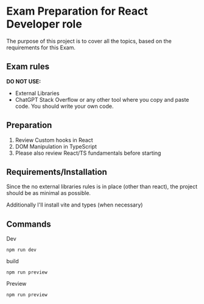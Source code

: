 # Exam Preparation for React Developer role

The purpose of this project is to cover all the topics, based on the requirements for this Exam.

## Exam rules

**DO NOT USE:**
- External Libraries
- ChatGPT Stack Overflow or any other tool where you copy
and paste code. You should write your own code.

## Preparation

1. Review Custom hooks in React
2. DOM Manipulation in TypeScript
3. Please also review React/TS fundamentals before starting

## Requirements/Installation

Since the no external libraries rules is in place (other than react), the project should be as minimal as possible. 

Additionally I'll install vite and types (when necessary)

## Commands

Dev
```language=bash
npm run dev
```

build
```language=bash
npm run preview
```

Preview
```language=bash
npm run preview
```
















